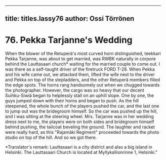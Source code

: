 
---

title: titles.lassy76
author: Ossi Törrönen
---


    
# 76. Pekka Tarjanne's Wedding

When the blower of the Retuperä's most curved horn distinguished, teekkari Pekka Tarjanne, was about to get married, was RWBK naturally in corpore behind the Lauttasaari church\* waiting for the married couple to come out. I was there as a self-taught driver of the firetruck FORD T-28. When Pekka and his wife came out, we attacked them, lifted the wife next to the driver and Pekka on top of the stepladders, and the other Retuperä members filled the edge spots. The horns rang handsomely out when we chugged towards the photographer. However, the cargo was so heavy that our decent Suihku-Siwiä began to helplessly stall on an uphill slope. One by one, the guys jumped down with their horns and began to push. As the hill steepened, the whole bunch of the players pushed the car, and the last one to jump out was the bridegroom himself. So the car was pushed up the hill, and I was sitting at the steering wheel. Mrs. Tarjanne was in her wedding dress next to me,  the players were on both sides and bridegroom himself behind pushing, the tailcoat beveling the ground. The laughter and racket were really hard, as this "Rajamäki Regiment" proceeded towards the photo studio on top of the hill. And so we got there.

\*Translator's remark: Lauttasaari is a city district and also a big island in Helsinki. The Lauttasaari Church is located at Myllykallionrinne 1, Helsinki."
